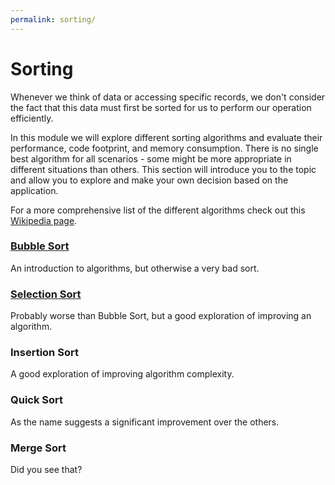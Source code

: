 ```yaml
---
permalink: sorting/
---
```


# Sorting

Whenever we think of data or accessing specific records, we don't consider the fact that this data must first be sorted for us to perform our operation efficiently.

In this module we will explore different sorting algorithms and evaluate their performance, code footprint, and memory consumption. There is no single best algorithm for all scenarios - some might be more appropriate in different situations than others. This section will introduce you to the topic and allow you to explore and make your own decision based on the application.

For a more comprehensive list of the different algorithms check out this [Wikipedia page](https://en.wikipedia.org/wiki/Sorting_algorithm).


### [Bubble Sort](bubble/)

An introduction to algorithms, but otherwise a very bad sort.

### [Selection Sort](selection/)

Probably worse than Bubble Sort, but a good exploration of improving an algorithm.

### Insertion Sort

A good exploration of improving algorithm complexity.

### Quick Sort

As the name suggests a significant improvement over the others.

### Merge Sort

Did you see that?
